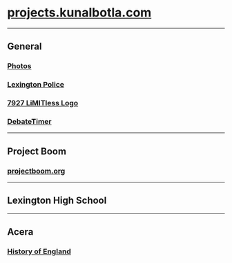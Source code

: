 # [projects.kunalbotla.com](https://projects.kunalbotla.com)
***
## General
### [Photos](https://projects.kunalbotla.com/photos/)

### [Lexington Police](https://projects.kunalbotla.com/lexington-police/)
### [7927 LiMITless Logo](https://projects.kunalbotla.com/7927-limitless-logo/)
### [DebateTimer](https://projects.kunalbotla.com/DebateTimer/)
***
## Project Boom
### [projectboom.org](https://projectboom.org)
***
## Lexington High School
***
## Acera
### [History of England](https://projects.kunalbotla.com/History-of-England)
